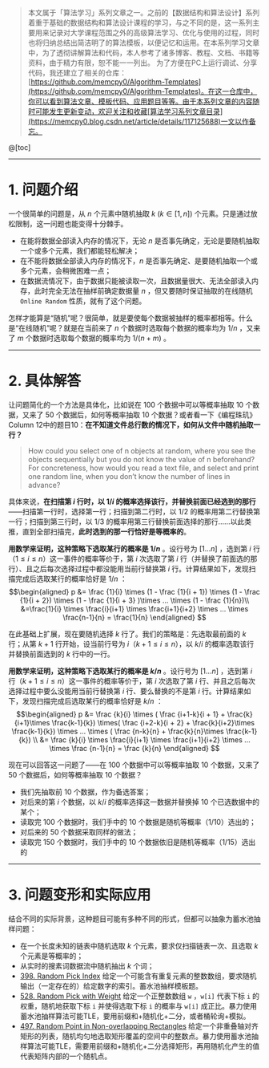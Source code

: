 > 本文属于「算法学习」系列文章之一。之前的【数据结构和算法设计】系列着重于基础的数据结构和算法设计课程的学习，与之不同的是，这一系列主要用来记录对大学课程范围之外的高级算法学习、优化与使用的过程，同时也将归纳总结出简洁明了的算法模板，以便记忆和运用。在本系列学习文章中，为了透彻讲解算法和代码，本人参考了诸多博客、教程、文档、书籍等资料，由于精力有限，恕不能一一列出。
> <b></b>
> 为了方便在PC上运行调试、分享代码，我还建立了相关的仓库：[https://github.com/memcpy0/Algorithm-Templates](https://github.com/memcpy0/Algorithm-Templates)。在这一仓库中，你可以看到算法文章、模板代码、应用题目等等。由于本系列文章的内容随时可能发生更新变动，欢迎关注和收藏[算法学习系列文章目录](https://memcpy0.blog.csdn.net/article/details/117125688)一文以作备忘。


@[toc]

---
# 1. 问题介绍
一个很简单的问题是，从 $n$ 个元素中随机抽取 $k\ (k \in [1, n])$ 个元素。只是通过放松限制，这一问题也能变得十分棘手。
- 在能将数据全部读入内存的情况下，无论 $n$ 是否事先确定，无论是要随机抽取一个或多个元素，我们都能轻松解决；
- 在不能将数据全部读入内存的情况下，$n$ 是否事先确定、是要随机抽取一个或多个元素，会稍微困难一点；
- 在数据流情况下，由于数据只能被读取一次，且数据量很大、无法全部读入内存，此时完全无法在抽样前确定数据量 $n$ ，但又要随时保证抽取的在线随机 `Online Random` 性质，就有了这个问题。

怎样才能算是“随机”呢？很简单，就是要使每个数据被抽样的概率都相等。什么是“在线随机”呢？就是在当前来了 $n$ 个数据时选取每个数据的概率均为 $1 / n$ ，又来了 $m$ 个数据时选取每个数据的概率均为 $1 / (n + m)$ 。

---
# 2. 具体解答
让问题简化的一个方法是具体化，比如说在 $100$ 个数据中可以等概率抽取 $10$ 个数据，又来了 $50$ 个数据后，如何等概率抽取 $10$ 个数据？或者看一下《编程珠玑》Column 12中的题目10：**在不知道文件总行数的情况下，如何从文件中随机抽取一行？**
> How could you select one of n objects at random, where you see the objects sequentially but you do not know the value of n beforehand? For concreteness, how would you read a text file, and select and print one random line, when you don’t know the number of lines in advance?

具体来说，**在扫描第 $i$ 行时，以 $1 / i$ 的概率选择该行，并替换前面已经选到的那行**——扫描第一行时，选择第一行；扫描到第二行时，以 $1/2$ 的概率用第二行替换第一行；扫描到第三行时，以 $1/3$ 的概率用第三行替换前面选择的那行……以此类推，直到全部扫描完，**此时选到的那一行恰好是等概率的**。

**用数学来证明，这种策略下选取某行的概率是 $1/n$** 。设行号为 $[1...n]$ ，选到第 $i$ 行（$1 \le i \le n$）这一事件的概率等价于，第 $i$ 次选取了第 $i$ 行（并替换了前面选的那行）、且之后每次选择过程中都没能用当前行替换第 $i$ 行。计算结果如下，发现扫描完成后选取某行的概率恰好是 $1 / n$ ：
$$\begin{aligned}
p &= \frac {1}{i} \times (1 - \frac {1}{i + 1}) \times (1 - \frac {1}{i + 2}) \times (1 - \frac {1}{i + 3} )\times ... \times (1 - \frac {1}{n})\\
&=\frac{1}{i} \times \frac{i}{i+1} \times \frac{i+1}{i+2} \times ... \times \frac{n-1}{n} = \frac{1}{n}
\end{aligned}
$$

在此基础上扩展，现在要随机选择 $k$ 行了。我们的策略是：先选取最前面的 $k$ 行；从第 $k+1$ 行开始，设当前行号为 $i$（$k+1\le i \le n$），以 $k / i$ 的概率选取该行并替换前面选到的 $k$ 行中的一行。

**用数学来证明，这种策略下选取某行的概率是 $k/n$** 。设行号为 $[1...n]$ ，选到第 $i$ 行（$k + 1 \le i \le n$）这一事件的概率等价于，第 $i$ 次选取了第 $i$ 行、并且之后每次选择过程中要么没能用当前行替换第 $i$ 行、要么替换的不是第 $i$ 行。计算结果如下，发现扫描完成后选取某行的概率恰好是 $k / n$ ：
$$\begin{aligned}
p &= \frac {k}{i} \times ( \frac {i+1-k}{i + 1} + \frac{k}{i+1}\times \frac{k-1}{k}) \times( \frac {i+2-k}{i + 2} + \frac{k}{i+2}\times \frac{k-1}{k}) \times ... \times ( \frac {n-k}{n} + \frac{k}{n}\times \frac{k-1}{k}) \\
&=  \frac {k}{i}  \times \frac{i}{i+1} \times \frac{i+1}{i+2} \times ... \times \frac {n-1}{n} = \frac {k}{n}
\end{aligned}
$$

现在可以回答这一问题了——在 $100$ 个数据中可以等概率抽取 $10$ 个数据，又来了 $50$ 个数据后，如何等概率抽取 $10$ 个数据？
- 我们先抽取前 $10$ 个数据，作为备选答案；
- 对后来的第 $i$ 个数据，以 $k / i$ 的概率选择这一数据并替换掉 $10$ 个已选数据中的某个；
- 读取完 $100$ 个数据时，我们手中的 $10$ 个数据是随机等概率（$1/10$）选出的；
- 对后来的 $50$ 个数据采取同样的做法；
- 读取完 $150$ 个数据时，我们手中的 $10$ 个数据依旧是随机等概率（$1/15$）选出的

---
# 3. 问题变形和实际应用
结合不同的实际背景，这种题目可能有多种不同的形式，但都可以抽象为蓄水池抽样问题：
- 在一个长度未知的链表中随机选取 $k$ 个元素，要求仅扫描链表一次、且选取 $k$ 个元素是等概率的；
- 从实时的搜素词数据流中随机抽出 $k$ 个词；
- [398. Random Pick Index](https://leetcode-cn.com/problems/random-pick-index/) 给定一个可能含有重复元素的整数数组，要求随机输出（一定存在的）给定数字的索引。蓄水池抽样模板题。
- [528. Random Pick with Weight](https://leetcode-cn.com/problems/random-pick-with-weight/) 给定一个正整数数组 `w` ，`w[i]` 代表下标 `i` 的权重，随机地获取下标 `i` 并使得选取下标 `i` 的概率与 `w[i]` 成正比。暴力使用蓄水池抽样算法可能TLE，要用前缀和+随机化+二分，或者桶轮询+模拟。
-  [497. Random Point in Non-overlapping Rectangles](https://leetcode-cn.com/problems/random-point-in-non-overlapping-rectangles/) 给定一个非重叠轴对齐矩形的列表，随机均匀地选取矩形覆盖的空间中的整数点。暴力使用蓄水池抽样算法可能TLE，需要用前缀和+随机化+二分选择矩形，再用随机化产生的值代表矩阵内部的一个随机点。


